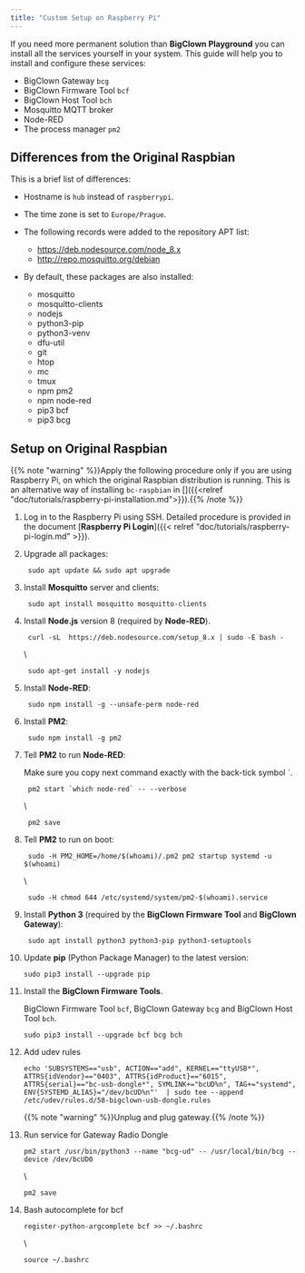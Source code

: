 ```yaml
---
title: "Custom Setup on Raspberry Pi"
---
```


If you need more permanent solution than **BigClown Playground** you can install all the services yourself in your system. This guide will help you to install and configure these services:

* BigClown Gateway `bcg`
* BigClown Firmware Tool `bcf`
* BigClown Host Tool `bch`
* Mosquitto MQTT broker
* Node-RED
* The process manager `pm2`

## Differences from the Original Raspbian

This is a brief list of differences:

* Hostname is `hub` instead of `raspberrypi`.

* The time zone is set to `Europe/Prague`.

* The following records were added to the repository APT list:

    * https://deb.nodesource.com/node_8.x
    * http://repo.mosquitto.org/debian

* By default, these packages are also installed:

    * mosquitto
	* mosquitto-clients
	* nodejs
	* python3-pip
	* python3-venv
	* dfu-util
	* git
	* htop
	* mc
	* tmux
    * npm pm2
	* npm node-red
    * pip3 bcf
    * pip3 bcg

## Setup on Original Raspbian

{{% note "warning" %}}Apply the following procedure only if you are using Raspberry Pi, on which the original Raspbian distribution is running. This is an alternative way of installing `bc-raspbian` in []({{<relref "doc/tutorials/raspberry-pi-installation.md">}}).{{% /note %}}

1. Log in to the Raspberry Pi using SSH. Detailed procedure is provided in the document [**Raspberry Pi Login**]({{< relref "doc/tutorials/raspberry-pi-login.md" >}}).

2. Upgrade all packages:

        sudo apt update && sudo apt upgrade

3. Install **Mosquitto** server and clients:

        sudo apt install mosquitto mosquitto-clients

4. Install **Node.js** version 8 (required by **Node-RED**).

        curl -sL  https://deb.nodesource.com/setup_8.x | sudo -E bash -
    \

        sudo apt-get install -y nodejs

5. Install **Node-RED**:

        sudo npm install -g --unsafe-perm node-red

6. Install **PM2**:

        sudo npm install -g pm2

7. Tell **PM2** to run **Node-RED**:

    Make sure you copy next command exactly with the back-tick symbol `.

        pm2 start `which node-red` -- --verbose
    \

        pm2 save

8. Tell **PM2** to run on boot:

        sudo -H PM2_HOME=/home/$(whoami)/.pm2 pm2 startup systemd -u $(whoami)

    \

        sudo -H chmod 644 /etc/systemd/system/pm2-$(whoami).service

9. Install **Python 3** (required by the **BigClown Firmware Tool** and **BigClown Gateway**):

        sudo apt install python3 python3-pip python3-setuptools

10. Update **pip** (Python Package Manager) to the latest version:

        sudo pip3 install --upgrade pip

11. Install the **BigClown Firmware Tools**.

    BigClown Firmware Tool `bcf`, BigClown Gateway `bcg` and BigClown Host Tool `bch`.

        sudo pip3 install --upgrade bcf bcg bch

12. Add udev rules

        echo 'SUBSYSTEMS=="usb", ACTION=="add", KERNEL=="ttyUSB*", ATTRS{idVendor}=="0403", ATTRS{idProduct}=="6015", ATTRS{serial}=="bc-usb-dongle*", SYMLINK+="bcUD%n", TAG+="systemd", ENV{SYSTEMD_ALIAS}="/dev/bcUD%n"'  | sudo tee --append /etc/udev/rules.d/58-bigclown-usb-dongle.rules

    {{% note "warning" %}}Unplug and plug gateway.{{% /note %}}


13. Run service for Gateway Radio Dongle

        pm2 start /usr/bin/python3 --name "bcg-ud" -- /usr/local/bin/bcg --device /dev/bcUD0

    \

        pm2 save

14. Bash autocomplete for bcf


        register-python-argcomplete bcf >> ~/.bashrc

    \

        source ~/.bashrc
